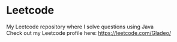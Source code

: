 # Leetcode
My Leetcode repository where I solve questions using Java  
Check out my Leetcode profile here: https://leetcode.com/Gladeo/
